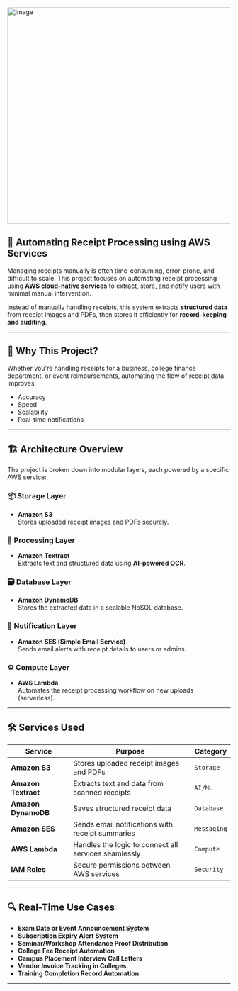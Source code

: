 <img width="891" height="489" alt="image" src="https://github.com/user-attachments/assets/c05482b6-67ec-40b2-a6c7-a4482d176eb2" />


## 📄 Automating Receipt Processing using AWS Services

Managing receipts manually is often time-consuming, error-prone, and difficult to scale. This project focuses on automating receipt processing using **AWS cloud-native services** to extract, store, and notify users with minimal manual intervention.

Instead of manually handling receipts, this system extracts **structured data** from receipt images and PDFs, then stores it efficiently for **record-keeping and auditing**.

---

## 🧠 Why This Project?

Whether you're handling receipts for a business, college finance department, or event reimbursements, automating the flow of receipt data improves:

- Accuracy
- Speed
- Scalability
- Real-time notifications

---

## 🏗️ Architecture Overview

The project is broken down into modular layers, each powered by a specific AWS service:

### 📦 Storage Layer
- **Amazon S3**  
  Stores uploaded receipt images and PDFs securely.

### 🧾 Processing Layer
- **Amazon Textract**  
  Extracts text and structured data using **AI-powered OCR**.

### 🗃️ Database Layer
- **Amazon DynamoDB**  
  Stores the extracted data in a scalable NoSQL database.

### 📧 Notification Layer
- **Amazon SES (Simple Email Service)**  
  Sends email alerts with receipt details to users or admins.

### ⚙️ Compute Layer
- **AWS Lambda**  
  Automates the receipt processing workflow on new uploads (serverless).

---

## 🛠 Services Used

| Service           | Purpose                                                  | Category   |
|-------------------|----------------------------------------------------------|------------|
| **Amazon S3**      | Stores uploaded receipt images and PDFs                 | `Storage`  |
| **Amazon Textract**| Extracts text and data from scanned receipts             | `AI/ML`    |
| **Amazon DynamoDB**| Saves structured receipt data                            | `Database` |
| **Amazon SES**     | Sends email notifications with receipt summaries         | `Messaging`|
| **AWS Lambda**     | Handles the logic to connect all services seamlessly     | `Compute`  |
| **IAM Roles**      | Secure permissions between AWS services                 | `Security` |

---

## 🔍 Real-Time Use Cases

- **Exam Date or Event Announcement System**
- **Subscription Expiry Alert System**
- **Seminar/Workshop Attendance Proof Distribution**
- **College Fee Receipt Automation**
- **Campus Placement Interview Call Letters**
- **Vendor Invoice Tracking in Colleges**
- **Training Completion Record Automation**

---
